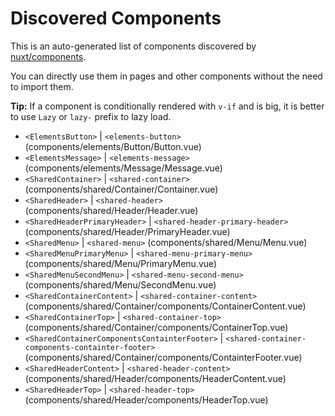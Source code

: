 # Discovered Components

This is an auto-generated list of components discovered by [nuxt/components](https://github.com/nuxt/components).

You can directly use them in pages and other components without the need to import them.

**Tip:** If a component is conditionally rendered with `v-if` and is big, it is better to use `Lazy` or `lazy-` prefix to lazy load.

- `<ElementsButton>` | `<elements-button>` (components/elements/Button/Button.vue)
- `<ElementsMessage>` | `<elements-message>` (components/elements/Message/Message.vue)
- `<SharedContainer>` | `<shared-container>` (components/shared/Container/Container.vue)
- `<SharedHeader>` | `<shared-header>` (components/shared/Header/Header.vue)
- `<SharedHeaderPrimaryHeader>` | `<shared-header-primary-header>` (components/shared/Header/PrimaryHeader.vue)
- `<SharedMenu>` | `<shared-menu>` (components/shared/Menu/Menu.vue)
- `<SharedMenuPrimaryMenu>` | `<shared-menu-primary-menu>` (components/shared/Menu/PrimaryMenu.vue)
- `<SharedMenuSecondMenu>` | `<shared-menu-second-menu>` (components/shared/Menu/SecondMenu.vue)
- `<SharedContainerContent>` | `<shared-container-content>` (components/shared/Container/components/ContainerContent.vue)
- `<SharedContainerTop>` | `<shared-container-top>` (components/shared/Container/components/ContainerTop.vue)
- `<SharedContainerComponentsContainterFooter>` | `<shared-container-components-containter-footer>` (components/shared/Container/components/ContainterFooter.vue)
- `<SharedHeaderContent>` | `<shared-header-content>` (components/shared/Header/components/HeaderContent.vue)
- `<SharedHeaderTop>` | `<shared-header-top>` (components/shared/Header/components/HeaderTop.vue)
